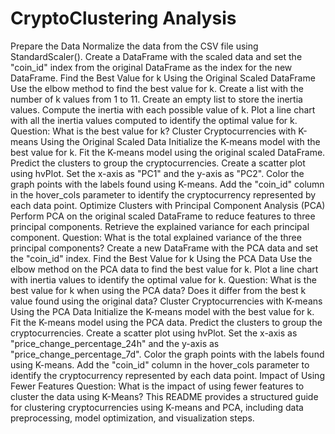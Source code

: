 # CryptoClustering Analysis
Prepare the Data
Normalize the data from the CSV file using StandardScaler().
Create a DataFrame with the scaled data and set the "coin_id" index from the original DataFrame as the index for the new DataFrame.
Find the Best Value for k Using the Original Scaled DataFrame
Use the elbow method to find the best value for k.
Create a list with the number of k values from 1 to 11.
Create an empty list to store the inertia values.
Compute the inertia with each possible value of k.
Plot a line chart with all the inertia values computed to identify the optimal value for k.
Question: What is the best value for k?
Cluster Cryptocurrencies with K-means Using the Original Scaled Data
Initialize the K-means model with the best value for k.
Fit the K-means model using the original scaled DataFrame.
Predict the clusters to group the cryptocurrencies.
Create a scatter plot using hvPlot.
Set the x-axis as "PC1" and the y-axis as "PC2".
Color the graph points with the labels found using K-means.
Add the "coin_id" column in the hover_cols parameter to identify the cryptocurrency represented by each data point.
Optimize Clusters with Principal Component Analysis (PCA)
Perform PCA on the original scaled DataFrame to reduce features to three principal components.
Retrieve the explained variance for each principal component.
Question: What is the total explained variance of the three principal components?
Create a new DataFrame with the PCA data and set the "coin_id" index.
Find the Best Value for k Using the PCA Data
Use the elbow method on the PCA data to find the best value for k.
Plot a line chart with inertia values to identify the optimal value for k.
Question: What is the best value for k when using the PCA data? Does it differ from the best k value found using the original data?
Cluster Cryptocurrencies with K-means Using the PCA Data
Initialize the K-means model with the best value for k.
Fit the K-means model using the PCA data.
Predict the clusters to group the cryptocurrencies.
Create a scatter plot using hvPlot.
Set the x-axis as "price_change_percentage_24h" and the y-axis as "price_change_percentage_7d".
Color the graph points with the labels found using K-means.
Add the "coin_id" column in the hover_cols parameter to identify the cryptocurrency represented by each data point.
Impact of Using Fewer Features
Question: What is the impact of using fewer features to cluster the data using K-Means?
This README provides a structured guide for clustering cryptocurrencies using K-means and PCA, including data preprocessing, model optimization, and visualization steps.
